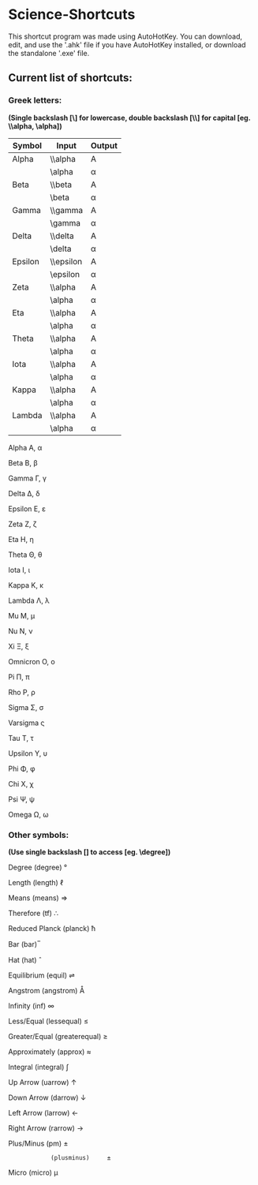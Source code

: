 # Science-Shortcuts

This shortcut program was made using AutoHotKey.
You can download, edit, and use the '.ahk' file if you have AutoHotKey installed, or download the standalone '.exe' file. 

## Current list of shortcuts:

### Greek letters:

**(Single backslash [\\] for lowercase, double backslash [\\\\] for capital [eg. \\\alpha, \alpha])**

| Symbol | Input | Output |
| --- | --- | --- |
| Alpha | \\\alpha | Α |
| | \alpha | α |
| Beta | \\\beta | Α |
| | \beta | α |
| Gamma | \\\gamma | Α |
| | \gamma | α |
| Delta | \\\delta | Α |
| | \delta | α |
| Epsilon | \\\epsilon | Α |
| | \epsilon | α |
| Zeta | \\\alpha | Α |
| | \alpha | α |
| Eta | \\\alpha | Α |
| | \alpha | α |
| Theta | \\\alpha | Α |
| | \alpha | α |
| Iota | \\\alpha | Α |
| | \alpha | α |
| Kappa | \\\alpha | Α |
| | \alpha | α |
| Lambda | \\\alpha | Α |
| | \alpha | α |

Alpha							Α, α

Beta							Β, β

Gamma							Γ, γ

Delta							Δ, δ

Epsilon							Ε, ε

Zeta							Ζ, ζ

Eta								Η, η

Theta							Θ, θ

Iota							Ι, ι

Kappa							Κ, κ

Lambda							Λ, λ

Mu								Μ, μ

Nu								Ν, ν

Xi								Ξ, ξ

Omnicron						Ο, ο

Pi								Π, π

Rho								Ρ, ρ

Sigma							Σ, σ

Varsigma						ς

Tau								Τ, τ

Upsilon							Υ, υ

Phi								Φ, φ

Chi								Χ, χ

Psi								Ψ, ψ

Omega							Ω, ω

### Other symbols:

**(Use single backslash [\] to access [eg. \degree])**

Degree			(degree)		°

Length			(length)		ℓ

Means			(means)			⇒

Therefore		(tf)			∴

Reduced Planck	(planck)		ћ

Bar				(bar)			̅

Hat				(hat)			̂

Equilibrium		(equil)			⇌

Angstrom		(angstrom)		Å

Infinity		(inf)			∞

Less/Equal		(lessequal)		≤

Greater/Equal	(greaterequal)	≥

Approximately	(approx)		≈

Integral		(integral)		∫

Up Arrow		(uarrow)		↑

Down Arrow		(darrow)		↓

Left Arrow		(larrow)		←

Right Arrow		(rarrow)		→

Plus/Minus		(pm)			±

				(plusminus)		±

Micro			(micro)			μ